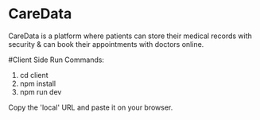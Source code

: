 # CareData
 CareData is a platform where patients can store their medical records with security & can book their appointments with doctors online.

 #Client Side Run Commands:
 1. cd client
 2. npm install
 3. npm run dev

Copy the 'local' URL and paste it on your browser.
